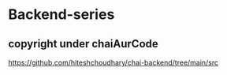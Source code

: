 # Backend-series

## copyright under chaiAurCode
https://github.com/hiteshchoudhary/chai-backend/tree/main/src